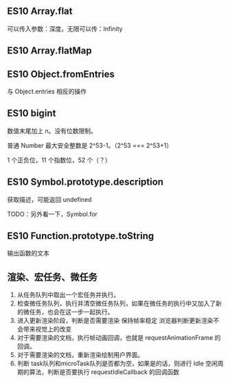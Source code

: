 ## ES10 Array.flat

可以传入参数：深度。无限可以传：Infinity

## ES10 Array.flatMap

## ES10 Object.fromEntries

与 Object.entries 相反的操作

## ES10 bigint

数值末尾加上 n。没有位数限制。

普通 Number 最大安全整数是 2^53-1。（2^53 === 2^53+1）

1 个正负位，11 个指数位，52 个（？）

## ES10 Symbol.prototype.description

获取描述，可能返回 undefined

TODO：另外看一下，Symbol.for

## ES10 Function.prototype.toString

输出函数的文本

## 渲染、宏任务、微任务

1. 从任务队列中取出一个宏任务并执行。
2. 检查微任务队列，执行并清空微任务队列，如果在微任务的执行中又加入了新的微任务，也会在这一步一起执行。
3. 进入更新渲染阶段，判断是否需要渲染 保持帧率稳定 浏览器判断更新渲染不会带来视觉上的改变
4. 对于需要渲染的文档，执行帧动画回调，也就是 requestAnimationFrame 的回调。
5. 对于需要渲染的文档，重新渲染绘制用户界面。
6. 判断 task队列和microTask队列是否都为空，如果是的话，则进行 Idle 空闲周期的算法，判断是否要执行 requestIdleCallback 的回调函数
